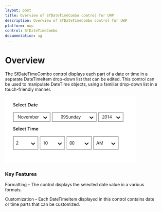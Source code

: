 ```yaml
---
layout: post
title: Overview of SfDateTimeCombo control for UWP
description: Overview of SfDateTimeCombo control for UWP
platform: uwp
control: SfDateTimeCombo
documentation: ug
---
```


# Overview

The SfDateTimeCombo control displays each part of a date or time in a separate DateTimeItem drop-down list that can be edited. This control can be used to manipulate DateTime objects, using a familiar drop-down list in a touch-friendly manner.



![](Overview_images/Overview_img1.png)



### Key Features

Formatting – The control displays the selected date value in a various formats.

Customization – Each DateTimeItem displayed in this control contains date or time parts that can be customized.

